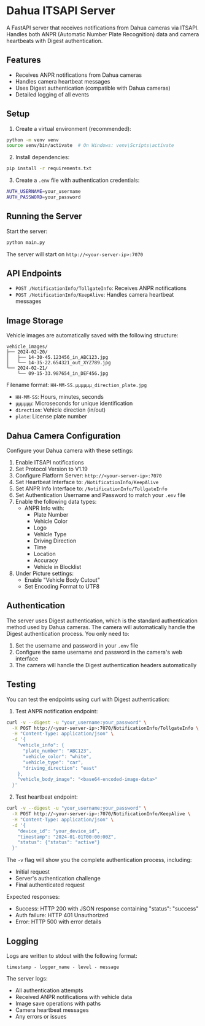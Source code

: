 # Dahua ITSAPI Server

A FastAPI server that receives notifications from Dahua cameras via ITSAPI. Handles both ANPR (Automatic Number Plate Recognition) data and camera heartbeats with Digest authentication.

## Features

- Receives ANPR notifications from Dahua cameras
- Handles camera heartbeat messages
- Uses Digest authentication (compatible with Dahua cameras)
- Detailed logging of all events

## Setup

1. Create a virtual environment (recommended):
```bash
python -m venv venv
source venv/bin/activate  # On Windows: venv\Scripts\activate
```

2. Install dependencies:
```bash
pip install -r requirements.txt
```

3. Create a `.env` file with authentication credentials:
```bash
AUTH_USERNAME=your_username
AUTH_PASSWORD=your_password
```

## Running the Server

Start the server:
```bash
python main.py
```

The server will start on `http://<your-server-ip>:7070`

## API Endpoints

- `POST /NotificationInfo/TollgateInfo`: Receives ANPR notifications
- `POST /NotificationInfo/KeepAlive`: Handles camera heartbeat messages

## Image Storage

Vehicle images are automatically saved with the following structure:

```
vehicle_images/
├── 2024-02-20/
│   ├── 14-30-45.123456_in_ABC123.jpg
│   └── 14-35-22.654321_out_XYZ789.jpg
└── 2024-02-21/
    └── 09-15-33.987654_in_DEF456.jpg
```

Filename format: `HH-MM-SS.μμμμμμ_direction_plate.jpg`
- `HH-MM-SS`: Hours, minutes, seconds
- `μμμμμμ`: Microseconds for unique identification
- `direction`: Vehicle direction (in/out)
- `plate`: License plate number

## Dahua Camera Configuration

Configure your Dahua camera with these settings:

1. Enable ITSAPI notifications
2. Set Protocol Version to V1.19
3. Configure Platform Server: `http://<your-server-ip>:7070`
4. Set Heartbeat Interface to: `/NotificationInfo/KeepAlive`
5. Set ANPR Info Interface to: `/NotificationInfo/TollgateInfo`
6. Set Authentication Username and Password to match your `.env` file
7. Enable the following data types:
   - ANPR Info with:
     - Plate Number
     - Vehicle Color
     - Logo
     - Vehicle Type
     - Driving Direction
     - Time
     - Location
     - Accuracy
     - Vehicle in Blocklist
8. Under Picture settings:
   - Enable "Vehicle Body Cutout"
   - Set Encoding Format to UTF8

## Authentication

The server uses Digest authentication, which is the standard authentication method used by Dahua cameras. The camera will automatically handle the Digest authentication process. You only need to:

1. Set the username and password in your `.env` file
2. Configure the same username and password in the camera's web interface
3. The camera will handle the Digest authentication headers automatically

## Testing

You can test the endpoints using curl with Digest authentication:

1. Test ANPR notification endpoint:
```bash
curl -v --digest -u "your_username:your_password" \
  -X POST http://<your-server-ip>:7070/NotificationInfo/TollgateInfo \
  -H "Content-Type: application/json" \
  -d '{
    "vehicle_info": {
      "plate_number": "ABC123",
      "vehicle_color": "white",
      "vehicle_type": "car",
      "driving_direction": "east"
    },
    "vehicle_body_image": "<base64-encoded-image-data>"
  }'
```

2. Test heartbeat endpoint:
```bash
curl -v --digest -u "your_username:your_password" \
  -X POST http://<your-server-ip>:7070/NotificationInfo/KeepAlive \
  -H "Content-Type: application/json" \
  -d '{
    "device_id": "your_device_id",
    "timestamp": "2024-01-01T00:00:00Z",
    "status": {"status": "active"}
  }'
```

The `-v` flag will show you the complete authentication process, including:
- Initial request
- Server's authentication challenge
- Final authenticated request

Expected responses:
- Success: HTTP 200 with JSON response containing "status": "success"
- Auth failure: HTTP 401 Unauthorized
- Error: HTTP 500 with error details

## Logging

Logs are written to stdout with the following format:
```
timestamp - logger_name - level - message
```

The server logs:
- All authentication attempts
- Received ANPR notifications with vehicle data
- Image save operations with paths
- Camera heartbeat messages
- Any errors or issues
